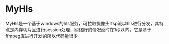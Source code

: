 # MyHls
MyHls是一个基于windows的hls服务，可拉取摄像头rtsp流以hls进行分发，其特点是内存切片且进行session处理，网络好的情况延时在1秒以内，它是基于ffmpeg库进行开发的所以代码量很少。
